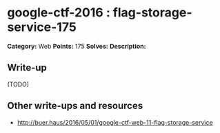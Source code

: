 # google-ctf-2016 : flag-storage-service-175

**Category:** Web
**Points:** 175
**Solves:** 
**Description:**



## Write-up

(TODO)

## Other write-ups and resources

* http://buer.haus/2016/05/01/google-ctf-web-11-flag-storage-service
